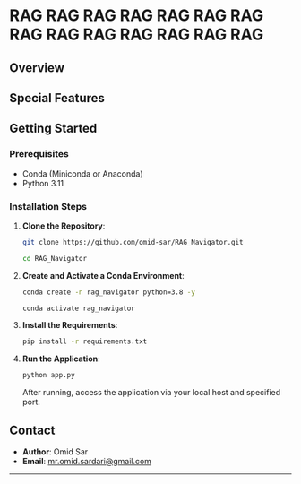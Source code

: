 # RAG RAG RAG RAG RAG RAG RAG RAG RAG RAG RAG RAG RAG RAG 


## Overview


## Special Features



## Getting Started

### Prerequisites
- Conda (Miniconda or Anaconda)
- Python 3.11

### Installation Steps
1. **Clone the Repository**: 
   ```bash
   git clone https://github.com/omid-sar/RAG_Navigator.git
   ```
    ```bash
    cd RAG_Navigator
    ```
2. **Create and Activate a Conda Environment**: 

    ```bash
    conda create -n rag_navigator python=3.8 -y
    ```
   ```bash
   conda activate rag_navigator
   ```

3. **Install the Requirements**: 
   ```bash
   pip install -r requirements.txt
   ```

4. **Run the Application**: 
   ```bash
   python app.py
   ```

   After running, access the application via your local host and specified port.

## Contact
- **Author**: Omid Sar
- **Email**: [mr.omid.sardari@gmail.com](mailto:mr.omid.sardari@gmail.com)

---

